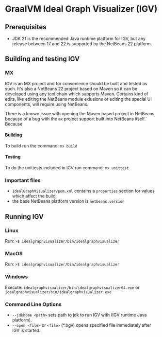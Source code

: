 # GraalVM Ideal Graph Visualizer (IGV)

## Prerequisites

- JDK 21 is the recommended Java runtime platform for IGV, but any release between 17 and 22 is
  supported by the NetBeans 22 platform.

## Building and testing IGV

### MX

IGV is an MX project and for convenience should be built and tested as such.  It's also a NetBeans
22 project based on Maven so it can be developed using any tool chain which supports Maven.
Certains kind of edits, like editing the NetBeans module exlusions or editing the special UI
components, will require using NetBeans.

There is a known issue with opening the Maven based project in NetBeans because of a bug with the
`mx` project support built into NetBeans itself.`  Because 

#### Building

To build run the command:
`mx build`

#### Testing

To do the unittests included in IGV run command:
`mx unittest`

### Important files

 - `IdealGraphVisualizer/pom.xml` contains a `properties` section for values which affect the build
  - the base NetBeans platform version is `netbeans.version`

## Running IGV

### Linux

Run: `>$ idealgraphvisualizer/bin/idealgraphvisualizer`

### MacOS

Run: `>$ idealgraphvisualizer/bin/idealgraphvisualizer`

### Windows

Execute: `idealgraphvisualizer/bin/idealgraphvisualizer64.exe` or `idealgraphvisualizer/bin/idealgraphvisualizer.exe`

### Command Line Options
- `--jdkhome <path>` sets path to jdk to run IGV with (IGV runtime Java platform).
- `--open <file>` or `<file>` (*.bgv) opens specified file immediately after IGV is started.
